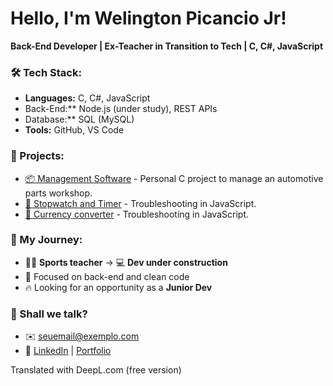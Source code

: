 # Hello, I'm Welington Picancio Jr!  

**Back-End Developer | Ex-Teacher in Transition to Tech | C, C#, JavaScript**  

### 🛠️ Tech Stack:  
- **Languages:** C, C#, JavaScript  
- Back-End:** Node.js (under study), REST APIs  
- Database:** SQL (MySQL)  
- **Tools:** GitHub, VS Code  

### 🚀 Projects:  
- [📦 Management Software](link) - Personal C project to manage an automotive parts workshop.  
- [🧮 Stopwatch and Timer](link) - Troubleshooting in JavaScript.  
- [🧮 Currency converter](link) - Troubleshooting in JavaScript.  

### 📌 My Journey:  
- 🏋️‍♂️ **Sports teacher** → 💻 **Dev under construction**  
- 🌱 Focused on back-end and clean code  
- 🔥 Looking for an opportunity as a **Junior Dev**  

### 📩 Shall we talk?  
- ✉️ seuemail@exemplo.com  
- 🔗 [LinkedIn](link) | [Portfolio](link)  

Translated with DeepL.com (free version)
